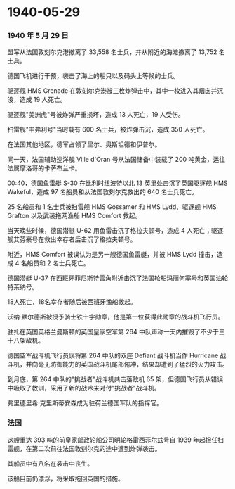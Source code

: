 # 1940-05-29

### 1940 年 5 月 29 日

盟军从法国敦刻尔克港撤离了 33,558 名士兵，并从附近的海滩撤离了 13,752
名士兵。

德国飞机进行干预，袭击了海上的船只以及码头上等候的士兵。

驱逐舰 HMS Grenade
在敦刻尔克港被三枚炸弹击中，其中一枚进入其烟囱并沉没，造成 19 人死亡。

驱逐舰"美洲虎"号被炸弹严重损坏，造成 13 人死亡，19 人受伤。

扫雷舰"韦弗利号"当时载有 600 名士兵，被炸弹击沉，造成 350 人死亡。

在法国其他地区，德军占领了里尔、奥斯坦德和伊普尔。

同一天，法国辅助巡洋舰 Ville d\'Oran 号从法国储备中装载了 200
吨黄金，运往法属摩洛哥的卡萨布兰卡。

00:40，德国鱼雷艇 S-30 在比利时纽波特以北 13 英里处击沉了英国驱逐舰 HMS
Wakeful，造成 97 名船员和从法国敦刻尔克救出的 640 名士兵死亡。

25 名船员和 1 名士兵被扫雷舰 HMS Gossamer 和 HMS Lydd、驱逐舰 HMS
Grafton 以及武装拖网渔船 HMS Comfort 救起。

当天晚些时候，德国潜艇 U-62 用鱼雷击沉了格拉夫顿号，造成 4
人死亡；驱逐舰艾芬豪号在救出幸存者后击沉了格拉夫顿号。

附近，HMS Comfort 被误认为是另一艘德国鱼雷艇，并被 HMS Lydd 撞击，造成 4
名船员和 2 名士兵死亡。

德国潜艇 U-37
在西班牙菲尼斯特雷角附近击沉了法国轮船玛丽何塞号和英国油轮特莱纳号。

18人死亡，18名幸存者随后被西班牙渔船救起。

沃纳·默尔德斯被授予骑士铁十字勋章，他是第一位获得此勋章的战斗机飞行员。

驻扎在英国英格兰曼斯顿的英国皇家空军第 264
中队声称一天内摧毁了不少于三十八架敌机。

德国空军战斗机飞行员误将第 264 中队的双座 Defiant 战斗机当作 Hurricane
战斗机，并向毫无防御能力的英国战斗机尾部俯冲，结果却遭到了猛烈的火力攻击。

到月底，第 264 中队的"挑战者"战斗机共击落敌机 65
架，但德国飞行员从错误中吸取了教训，采用了新的战术来对付"挑战者"战斗机。

弗里德里希·克里斯蒂安森成为驻荷兰德国军队的指挥官。

### 法国

这艘重达 393 吨的前皇家邮政轮船公司明轮格雷西菲尔兹号自 1939
年起担任扫雷舰，在第二次前往法国敦刻尔克的途中遭到炸弹袭击。

其船员中有八名在袭击中丧生。

该船目前仍漂浮，将采取拖回英国的措施。